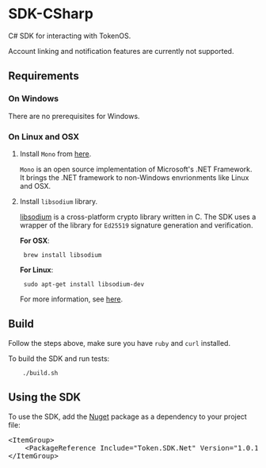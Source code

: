 # SDK-CSharp

C# SDK for interacting with TokenOS.

Account linking and notification features are currently not supported.

## Requirements

### On Windows

There are no prerequisites for Windows.

### On Linux and OSX

1. Install `Mono` from [here](https://www.mono-project.com/download/stable/).

    `Mono` is an open source implementation of Microsoft's .NET Framework. It brings the .NET framework to non-Windows envrionments like Linux and OSX.

2. Install `libsodium` library.

    [libsodium](https://github.com/jedisct1/libsodium) is a cross-platform crypto library written in C. The SDK uses a wrapper of the library for `Ed25519` signature generation and verification. 

    **For OSX**:

        brew install libsodium

    **For Linux**:

        sudo apt-get install libsodium-dev

    For more information, see [here](https://github.com/adamcaudill/libsodium-net).

## Build

Follow the steps above, make sure you have `ruby` and `curl` installed.

To build the SDK and run tests:

        ./build.sh
        
## Using the SDK

To use the SDK, add the [Nuget](https://www.nuget.org/packages/Token.SDK.Net/) package as a dependency to your project file:

<div class="codediv"><pre>
&lt;ItemGroup>
    &lt;PackageReference Include="Token.SDK.Net" Version="1.0.18" />
&lt;/ItemGroup>
</pre></div>
